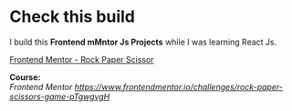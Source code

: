 # Check this build

I build this **Frontend mMntor Js Projects** while I was learning React Js.

[Frontend Mentor - Rock Paper Scissor](https://mike-project-rock-paper-scissors.netlify.app/ "Frontend Mentor Project")

**Course:**\
_Frontend Mentor_
*https://www.frontendmentor.io/challenges/rock-paper-scissors-game-pTgwgvgH*
